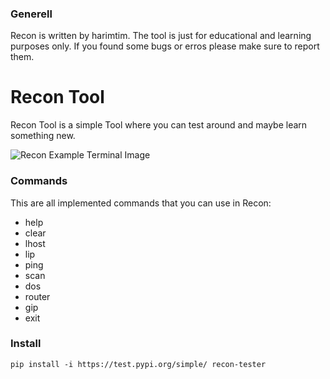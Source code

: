 ### Generell
Recon is written by harimtim. The tool is just for educational and learning purposes only. If you found some bugs or erros please make sure to report them.

# Recon Tool
Recon Tool is a simple Tool where you can test around and maybe learn something new.

![Recon Example Terminal Image](https://cdn.discordapp.com/attachments/1242143179147575377/1251271703250604166/Screenshot_2024-06-14_222412.png?ex=666df915&is=666ca795&hm=e5a2923fb25f55c0f5ef561ff4642bb741f8585504f131c873b5ede2743835ef&)

### Commands
This are all implemented commands that you can use in Recon:

- help 
- clear
- lhost
- lip
- ping
- scan
- dos
- router
- gip
- exit

### Install
```
pip install -i https://test.pypi.org/simple/ recon-tester
```